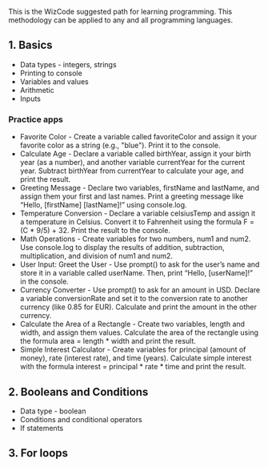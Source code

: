 This is the WizCode suggested path for learning programming. This methodology can be applied to any and all programming languages. 

## 1. Basics
- Data types - integers, strings
- Printing to console
- Variables and values
- Arithmetic
- Inputs
### Practice apps
- Favorite Color - Create a variable called favoriteColor and assign it your favorite color as a string (e.g., "blue"). Print it to the console.
- Calculate Age - Declare a variable called birthYear, assign it your birth year (as a number), and another variable currentYear for the current year. Subtract birthYear from currentYear to calculate your age, and print the result.
- Greeting Message - Declare two variables, firstName and lastName, and assign them your first and last names. Print a greeting message like “Hello, [firstName] [lastName]!” using console.log.
- Temperature Conversion - Declare a variable celsiusTemp and assign it a temperature in Celsius. Convert it to Fahrenheit using the formula F = (C * 9/5) + 32. Print the result to the console. 
- Math Operations - Create variables for two numbers, num1 and num2. Use console.log to display the results of addition, subtraction, multiplication, and division of num1 and num2.
- User Input: Greet the User - Use prompt() to ask for the user’s name and store it in a variable called userName. Then, print “Hello, [userName]!” in the console.
- Currency Converter - Use prompt() to ask for an amount in USD. Declare a variable conversionRate and set it to the conversion rate to another currency (like 0.85 for EUR). Calculate and print the amount in the other currency.
- Calculate the Area of a Rectangle - Create two variables, length and width, and assign them values. Calculate the area of the rectangle using the formula area = length * width and print the result.
- Simple Interest Calculator - Create variables for principal (amount of money), rate (interest rate), and time (years). Calculate simple interest with the formula interest = principal * rate * time and print the result.

## 2. Booleans and Conditions
- Data type - boolean
- Conditions and conditional operators
- If statements

## 3. For loops
